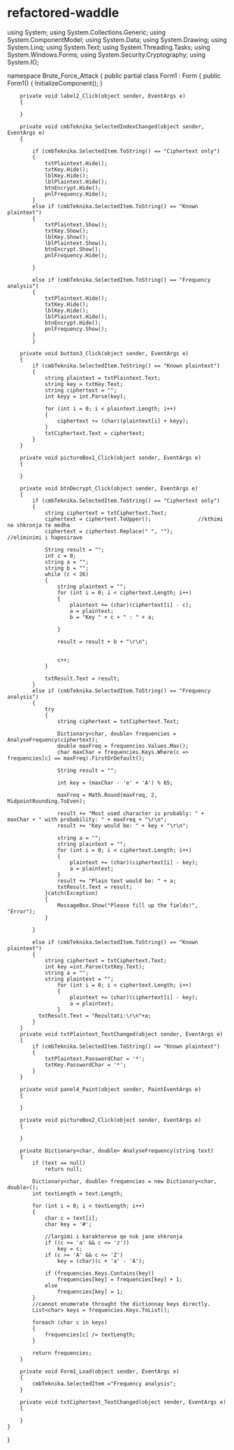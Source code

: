 # refactored-waddle

using System;
using System.Collections.Generic;
using System.ComponentModel;
using System.Data;
using System.Drawing;
using System.Linq;
using System.Text;
using System.Threading.Tasks;
using System.Windows.Forms;
using System.Security.Cryptography;
using System.IO;

namespace Brute_Force_Attack
{
    public partial class Form1 : Form
    {
        public Form1()
        {
            InitializeComponent();
        }
        
        

        private void label2_Click(object sender, EventArgs e)
        {

        }

        private void cmbTeknika_SelectedIndexChanged(object sender, EventArgs e)
        {

            if (cmbTeknika.SelectedItem.ToString() == "Ciphertext only")
            {
                txtPlaintext.Hide();
                txtKey.Hide();
                lblKey.Hide();
                lblPlaintext.Hide();
                btnEncrypt.Hide();
                pnlFrequency.Hide();
            }
            else if (cmbTeknika.SelectedItem.ToString() == "Known plaintext")
            {
                txtPlaintext.Show();
                txtKey.Show();
                lblKey.Show();
                lblPlaintext.Show();
                btnEncrypt.Show();
                pnlFrequency.Hide();

            }
            
            else if (cmbTeknika.SelectedItem.ToString() == "Frequency analysis")
            {
                txtPlaintext.Hide();
                txtKey.Hide();
                lblKey.Hide();
                lblPlaintext.Hide();
                btnEncrypt.Hide();
                pnlFrequency.Show();
            }
            }

        private void button3_Click(object sender, EventArgs e)
        {
            if (cmbTeknika.SelectedItem.ToString() == "Known plaintext")
            {
                string plaintext = txtPlaintext.Text;
                string key = txtKey.Text;
                string ciphertext = "";
                int keyy = int.Parse(key);

                for (int i = 0; i < plaintext.Length; i++)
                {
                    ciphertext += (char)(plaintext[i] + keyy);
                }
                txtCiphertext.Text = ciphertext;
            }
        }

        private void pictureBox1_Click(object sender, EventArgs e)
        {

        }

        private void btnDecrypt_Click(object sender, EventArgs e)
        {
            if (cmbTeknika.SelectedItem.ToString() == "Ciphertext only")
            {
                string ciphertext = txtCiphertext.Text;
                ciphertext = ciphertext.ToUpper();               //kthimi ne shkronja te medha
                ciphertext = ciphertext.Replace(" ", "");          //eliminimi i hapesirave

                String result = "";
                int c = 0;
                string a = "";
                string b = "";
                while (c < 26)
                {
                    string plaintext = "";
                    for (int i = 0; i < ciphertext.Length; i++)
                    {
                        plaintext += (char)(ciphertext[i] - c);
                        a = plaintext;
                        b = "Key " + c + " : " + a;

                    }

                    result = result + b + "\r\n";
                   
                    
                    c++;
                }

                txtResult.Text = result;
            }
            else if (cmbTeknika.SelectedItem.ToString() == "Frequency analysis")
            {
                try
                {
                    string ciphertext = txtCiphertext.Text;

                    Dictionary<char, double> frequencies = AnalyseFrequency(ciphertext);
                    double maxFreq = frequencies.Values.Max();
                    char maxChar = frequencies.Keys.Where(c => frequencies[c] == maxFreq).FirstOrDefault();
                    
                    String result = "";

                    int key = (maxChar - 'e' + 'A') % 65;

                    maxFreq = Math.Round(maxFreq, 2, MidpointRounding.ToEven);

                    result += "Most used character is probably: " + maxChar + " with probability: " + maxFreq + "\r\n";
                    result += "Key would be: " + key + "\r\n";

                    string a = "";
                    string plaintext = "";
                    for (int i = 0; i < ciphertext.Length; i++)
                    {
                        plaintext += (char)(ciphertext[i] - key);
                        a = plaintext;
                    }
                    result += "Plain text would be: " + a;
                    txtResult.Text = result;
                }catch(Exception)
                {
                    MessageBox.Show("Please fill up the fields!", "Error");
                }

            }

            else if (cmbTeknika.SelectedItem.ToString() == "Known plaintext")
            {
                string ciphertext = txtCiphertext.Text;
                int key =int.Parse(txtKey.Text);
                string a = "";
                string plaintext = "";
                    for (int i = 0; i < ciphertext.Length; i++)
                    {
                        plaintext += (char)(ciphertext[i] - key);
                        a = plaintext;
                    }
              txtResult.Text = "Rezultati:\r\n"+a;
            }
        }
        private void txtPlaintext_TextChanged(object sender, EventArgs e)
        {
            if (cmbTeknika.SelectedItem.ToString() == "Known plaintext")
            {
                txtPlaintext.PasswordChar = '*';
                txtKey.PasswordChar = '*';
            }
        }

        private void panel4_Paint(object sender, PaintEventArgs e)
        {

        }

        private void pictureBox2_Click(object sender, EventArgs e)
        {

        }

        private Dictionary<char, double> AnalyseFrequency(string text)
        {
            if (text == null)
                return null;

            Dictionary<char, double> frequencies = new Dictionary<char, double>();
            int textLength = text.Length;

            for (int i = 0; i < textLength; i++)
            {
                char c = text[i];
                char key = '#';

                //largimi i karaktereve qe nuk jane shkronja
                if ((c >= 'a' && c <= 'z'))
                    key = c;
                if (c >= 'A' && c <= 'Z')
                    key = (char)(c + 'a' - 'A');

                if (frequencies.Keys.Contains(key))
                    frequencies[key] = frequencies[key] + 1;
                else
                    frequencies[key] = 1;
            }
            //cannot enumerate throught the dictionnay keys directly.
            List<char> keys = frequencies.Keys.ToList();

            foreach (char c in keys)
            {
                frequencies[c] /= textLength;
            }

            return frequencies;
        }

        private void Form1_Load(object sender, EventArgs e)
        {
            cmbTeknika.SelectedItem ="Frequency analysis";
        }

        private void txtCiphertext_TextChanged(object sender, EventArgs e)
        {

        }
    }
}
